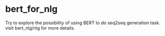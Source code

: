 # bert_for_nlg
Try to explore the possibility of using BERT to do seq2seq generation task.
visit bert_nlg/nlg for more details.